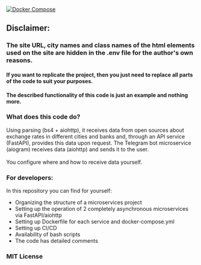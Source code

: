 [![Docker Compose](https://github.com/MothScientist/microservices-demo/actions/workflows/build.yml/badge.svg)](https://github.com/MothScientist/microservices-demo/actions/workflows/build.yml)

## Disclaimer:
### The site URL, city names and class names of the html elements used on the site are hidden in the .env file for the author's own reasons.

#### If you want to replicate the project, then you just need to replace all parts of the code to suit your purposes.

#### The described functionality of this code is just an example and nothing more.

### What does this code do?
Using parsing (bs4 + aiohttp), it receives data from open sources about exchange rates in different cities and banks and, through an API service (FastAPI), provides this data upon request. 
The Telegram bot microservice (aiogram) receives data (aiohttp) and sends it to the user.</br></br>
You configure where and how to receive data yourself.


### For developers:
In this repository you can find for yourself:
- Organizing the structure of a microservices project
- Setting up the operation of 2 completely asynchronous microservices via FastAPI/aiohttp
- Setting up Dockerfile for each service and docker-compose.yml
- Setting up CI/CD
- Availability of bash scripts
- The code has detailed comments

### MIT License
